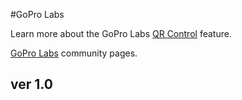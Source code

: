 #GoPro Labs

Learn more about the GoPro Labs [QR Control](control) feature.

[GoPro Labs](https://community.gopro.com/t5/GoPro-Labs/ct-p/GoProLabs) community pages.

## ver 1.0
